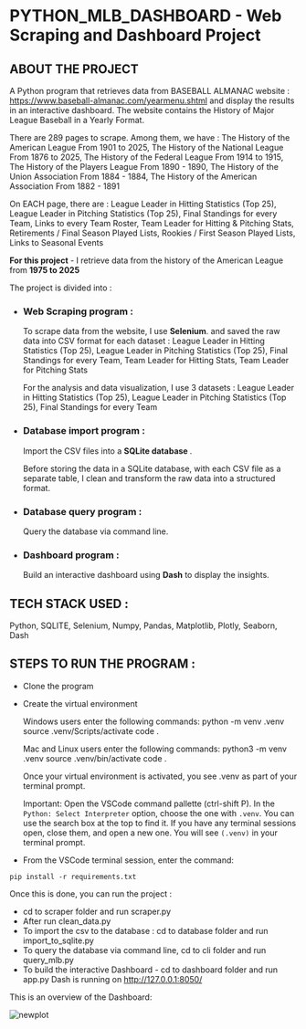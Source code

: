 # PYTHON_MLB_DASHBOARD - Web Scraping and Dashboard Project

## ABOUT THE PROJECT

A Python program that retrieves data from BASEBALL ALMANAC website : https://www.baseball-almanac.com/yearmenu.shtml and display the results in an interactive dashboard.
The website contains the History of Major League Baseball in a Yearly Format.

<p>There are 289 pages to scrape. Among them, we have :
    The History of the American League From 1901 to 2025,
    The History of the National League From 1876 to 2025,
    The History of the Federal League From 1914 to 1915,
    The History of the Players League From 1890 - 1890,
    The History of the Union Association From 1884 - 1884,
    The History of the American Association From 1882 - 1891
</p>
<p>On EACH page, there are :
    League Leader in Hitting Statistics (Top 25),
    League Leader in Pitching Statistics (Top 25),
    Final Standings for every Team,
    Links to every Team Roster,
    Team Leader for Hitting & Pitching Stats,
    Retirements / Final Season Played Lists,
    Rookies / First Season Played Lists,
    Links to Seasonal Events
</p>

<b>For this project</b> - I retrieve data from the history of the American League from <b>1975 to 2025</b>

The project is divided into :

- ### Web Scraping program :

    <p>To scrape data from the website, I use <b>Selenium</b>. and saved the raw data into CSV format for each dataset :
        League Leader in Hitting Statistics (Top 25),
        League Leader in Pitching Statistics (Top 25),
        Final Standings for every Team,
        Team Leader for Hitting Stats,
        Team Leader for Pitching Stats</p>
    <p>For the analysis and data visualization, I use 3 datasets : League Leader in Hitting Statistics (Top 25), League Leader in Pitching Statistics (Top 25), Final Standings for every Team</p>

- ### Database import program :

    <p>Import the CSV files into a <b>SQLite database </b>.</p>
    <p>Before storing the data in a SQLite database, with each CSV file as a separate table, I clean and transform the raw data into a structured format.</p>

- ### Database query program :
  Query the database via command line.
- ### Dashboard program :
  Build an interactive dashboard using <b>Dash</b> to display the insights.

## TECH STACK USED :

  <p>Python, SQLITE, Selenium, Numpy, Pandas, Matplotlib, Plotly, Seaborn, Dash</p>

## STEPS TO RUN THE PROGRAM :

- Clone the program
- Create the virtual environment
    <p>Windows users enter the following commands:
    python -m venv .venv
    source .venv/Scripts/activate
    code .

  Mac and Linux users enter the following commands:
  python3 -m venv .venv
  source .venv/bin/activate
  code .</p>

  Once your virtual environment is activated, you see .venv as part of your terminal prompt.

  Important: Open the VSCode command pallette (ctrl-shift P). In the `Python: Select Interpreter` option, choose the one with `.venv`. You can use the search box at the top to find it. If you have any terminal sessions open, close them, and open a new one. You will see `(.venv)` in your terminal prompt.

- From the VSCode terminal session, enter the command:

```shell
pip install -r requirements.txt
```

<p>
Once this is done, you can run the project :

- cd to scraper folder and run scraper.py
- After run clean_data.py
- To import the csv to the database : cd to database folder and run import_to_sqlite.py
- To query the database via command line, cd to cli folder and run query_mlb.py
- To build the interactive Dashboard - cd to dashboard folder and run app.py
  Dash is running on http://127.0.0.1:8050/

</p>

This is an overview of the Dashboard:

![newplot](https://github.com/user-attachments/assets/f0bcaa2f-afc2-4b9a-b1a3-891fe94b9d0e)

